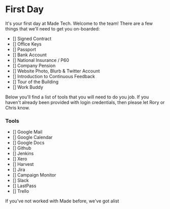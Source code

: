 # First Day

It's your first day at Made Tech. Welcome to the team! There are a few things that we'll need to get you on-boarded: 

* [] Signed Contract
* [] Office Keys
* [] Passport
* [] Bank Account
* [] National Insurance / P60
* [] Company Pension 
* [] Website Photo, Blurb & Twitter Account
* [] Introduction to Continuous Feedback
* [] Tour of the Building
* [] Work Buddy

Below you'll find a list of tools that you will need to do you job. If you haven't already been provided with login credentials, then please let Rory or Chris know. 

### Tools
* [] Google Mail
* [] Google Calendar
* [] Google Docs
* [] Github
* [] Jenkins
* [] Xero
* [] Harvest
* [] Jira
* [] Campaign Monitor
* [] Slack
* [] LastPass
* [] Trello

If you've not worked with Made before, we've got  alist 